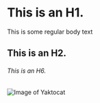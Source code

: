 # This is an H1.
This is some regular body text
## This is an H2.
###### This is an H6.

![Image of Yaktocat](https://octodex.github.com/images/yaktocat.png)
